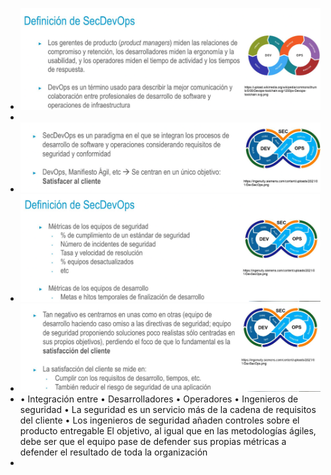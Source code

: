 - ![image.png](../assets/image_1721091751881_0.png)
-
- ![image.png](../assets/image_1721091772482_0.png)
- ![image.png](../assets/image_1721091797232_0.png)
- ![image.png](../assets/image_1721091817907_0.png)
- • Integración entre
  • Desarrolladores
  • Operadores
  • Ingenieros de seguridad
  • La seguridad es un servicio más de la cadena de requisitos del cliente
  • Los ingenieros de seguridad añaden controles sobre el producto
  entregable
  El objetivo, al igual que en las metodologías ágiles, debe ser que el equipo pase de defender sus
  propias métricas a defender el resultado de toda la organización
-